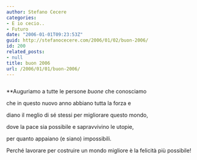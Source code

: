 ```yaml
---
author: Stefano Cecere
categories:
- E io cecio..
- Futuro
date: "2006-01-01T09:23:53Z"
guid: http://stefanocecere.com/2006/01/02/buon-2006/
id: 200
related_posts:
- null
title: buon 2006
url: /2006/01/01/buon-2006/
---
```


<img src='/wp-content/mafalda.jpg' alt='' align='center' />
  
**Auguriamo a tutte le persone _buone_ che conosciamo
  
che in questo nuovo anno abbiano tutta la forza e
  
diano il meglio di sé stessi per migliorare questo mondo,
  
dove la pace sia possibile e sapravvivino le utopie,
  
per quanto appaiano (e siano) impossibili.</p> 

Perché lavorare per costruire un mondo migliore è la felicità più possibile!</strong>